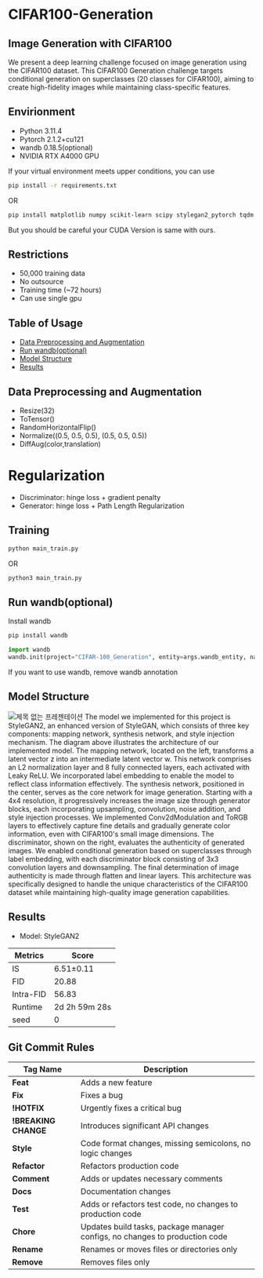 # **CIFAR100-Generation**
## Image Generation with CIFAR100
We present a deep learning challenge focused on image generation using the CIFAR100 dataset. This CIFAR100 Generation challenge targets conditional generation on superclasses (20 classes for CIFAR100), aiming to create high-fidelity images while maintaining class-specific features.

## Envirionment
* Python 3.11.4
* Pytorch 2.1.2+cu121
* wandb 0.18.5(optional)
* NVIDIA RTX A4000 GPU

If your virtual environment meets upper conditions, you can use
```bash
pip install -r requirements.txt
```
OR
```bash
pip install matplotlib numpy scikit-learn scipy stylegan2_pytorch tqdm wandb
```
But you should be careful your CUDA Version is same with ours.

## Restrictions
- 50,000 training data
- No outsource
- Training time (~72 hours)
- Can use single gpu

## Table of Usage
- [Data Preprocessing and Augmentation](#Data-preprocessing-and-augmenataion)
- [Run wandb(optional)](#Run-wandb-optional)
- [Model Structure](#Model-structure)
- [Results](#Results)

## Data Preprocessing and Augmentation
* Resize(32)
* ToTensor()
* RandomHorizontalFlip()
* Normalize((0.5, 0.5, 0.5), (0.5, 0.5, 0.5))
* DiffAug(color,translation)

# Regularization
* Discriminator: hinge loss + gradient penalty
* Generator: hinge loss + Path Length Regularization

## Training
```bash
python main_train.py
```
OR
```bash
python3 main_train.py
```

## Run wandb(optional)
Install wandb
```bash
pip install wandb
```
```python
import wandb
wandb.init(project="CIFAR-100_Generation", entity=args.wandb_entity, name=run_name, config=vars(args)
```
If you want to use wandb, remove wandb annotation

## Model Structure
![제목 없는 프레젠테이션](https://github.com/user-attachments/assets/4e561b07-e6e8-410f-8479-83d17b2edfeb)
The model we implemented for this project is StyleGAN2, an enhanced version of StyleGAN, which consists of three key components: mapping network, synthesis network, and style injection mechanism. The diagram above illustrates the architecture of our implemented model.
The mapping network, located on the left, transforms a latent vector z into an intermediate latent vector w. This network comprises an L2 normalization layer and 8 fully connected layers, each activated with Leaky ReLU. We incorporated label embedding to enable the model to reflect class information effectively.
The synthesis network, positioned in the center, serves as the core network for image generation. Starting with a 4x4 resolution, it progressively increases the image size through generator blocks, each incorporating upsampling, convolution, noise addition, and style injection processes. We implemented Conv2dModulation and ToRGB layers to effectively capture fine details and gradually generate color information, even with CIFAR100's small image dimensions.
The discriminator, shown on the right, evaluates the authenticity of generated images. We enabled conditional generation based on superclasses through label embedding, with each discriminator block consisting of 3x3 convolution layers and downsampling. The final determination of image authenticity is made through flatten and linear layers.
This architecture was specifically designed to handle the unique characteristics of the CIFAR100 dataset while maintaining high-quality image generation capabilities.

## Results

* Model: StyleGAN2

| Metrics | Score |
|---------|-------|
| IS | 6.51±0.11 |
| FID | 20.88 |
| Intra-FID | 56.83 |
| Runtime | 2d 2h 59m 28s |
| seed | 0 |

## Git Commit Rules
| Tag Name           | Description                                               |
|--------------------|-----------------------------------------------------------|
| **Feat**           | Adds a new feature                                      |
| **Fix**            | Fixes a bug                                              |
| **!HOTFIX**        | Urgently fixes a critical bug                     |
| **!BREAKING CHANGE**| Introduces significant API changes                                |
| **Style**          | Code format changes, missing semicolons, no logic changes      |
| **Refactor**       | Refactors production code                                     |
| **Comment**        | Adds or updates necessary comments                                   |
| **Docs**           | Documentation changes                                                  |
| **Test**           | Adds or refactors test code, no changes to production code |
| **Chore**          | Updates build tasks, package manager configs, no changes to production code |
| **Rename**         | Renames or moves files or directories only         |
| **Remove**         | Removes files only                         |
